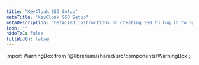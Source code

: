 ```yaml
---
title: "KeyCloak SSO Setup"
metaTitle: "KeyCloak SSO Setup"
metaDescription: "Detailed instructions on creating SSO to log in to Spectro Cloud using SAML 2.0 with KeyCloak as the Identity Provider"
icon: ""
hideToC: false
fullWidth: false
---
```


import WarningBox from '@librarium/shared/src/components/WarningBox';
